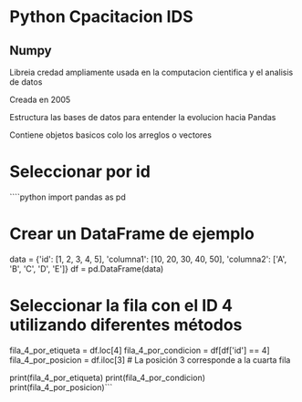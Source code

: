 # Python Cpacitacion IDS

<h2>Numpy</h2>
<p>Libreia credad ampliamente usada en la computacion cientifica y el analisis de datos</p>
<p>Creada en 2005</p>
<p>Estructura las bases de datos para entender la evolucion hacia Pandas</p>
<p>Contiene objetos basicos colo los arreglos o vectores</p>

<h1>Seleccionar por id</h1>
````python
import pandas as pd

# Crear un DataFrame de ejemplo
data = {'id': [1, 2, 3, 4, 5],
        'columna1': [10, 20, 30, 40, 50],
        'columna2': ['A', 'B', 'C', 'D', 'E']}
df = pd.DataFrame(data)

# Seleccionar la fila con el ID 4 utilizando diferentes métodos
fila_4_por_etiqueta = df.loc[4]
fila_4_por_condicion = df[df['id'] == 4]
fila_4_por_posicion = df.iloc[3]  # La posición 3 corresponde a la cuarta fila

print(fila_4_por_etiqueta)
print(fila_4_por_condicion)
print(fila_4_por_posicion)```
